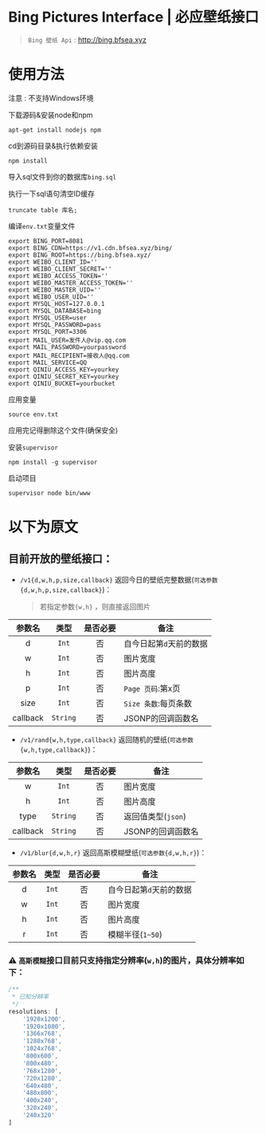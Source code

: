 
# Bing Pictures Interface | 必应壁纸接口
> `Bing 壁纸 Api` : http://bing.bfsea.xyz
# 使用方法

注意 : 不支持Windows环境

下载源码&安装node和npm
```
apt-get install nodejs npm
```
cd到源码目录&执行依赖安装
```
npm install
```
导入sql文件到你的数据库`bing.sql`

执行一下sql语句清空ID缓存
```
truncate table 库名;
```
编译`env.txt`变量文件
```
export BING_PORT=8081
export BING_CDN=https://v1.cdn.bfsea.xyz/bing/
export BING_ROOT=https://bing.bfsea.xyz/
export WEIBO_CLIENT_ID=''
export WEIBO_CLIENT_SECRET=''
export WEIBO_ACCESS_TOKEN=''
export WEIBO_MASTER_ACCESS_TOKEN=''
export WEIBO_MASTER_UID=''
export WEIBO_USER_UID=''
export MYSQL_HOST=127.0.0.1
export MYSQL_DATABASE=bing
export MYSQL_USER=user
export MYSQL_PASSWORD=pass
export MYSQL_PORT=3306
export MAIL_USER=发件人@vip.qq.com
export MAIL_PASSWORD=yourpassword
export MAIL_RECIPIENT=接收人@qq.com
export MAIL_SERVICE=QQ
export QINIU_ACCESS_KEY=yourkey
export QINIU_SECRET_KEY=yourkey
export QINIU_BUCKET=yourbucket

```
应用变量
```
source env.txt
```
应用完记得删除这个文件(确保安全)

安装`supervisor`
```
npm install -g supervisor
```
启动项目
```
supervisor node bin/www
```

# 以下为原文

## 目前开放的壁纸接口：
 - `/v1{d,w,h,p,size,callback}` 返回今日的壁纸完整数据(`可选参数{d,w,h,p,size,callback}`)： 

    > 若指定参数`{w,h}` ，则直接返回图片

|参数名|类型|是否必要|备注|
|:----:|:---------:|:--------:|---|
|d|`Int`|否|自今日起第`d`天前的数据|
|w|`Int`|否|图片宽度|
|h|`Int`|否|图片高度|
|p|`Int`|否|`Page 页码`:第x页|
|size|`Int`|否|`Size 条数`:每页条数|
|callback|`String`|否|JSONP的回调函数名|

 - `/v1/rand{w,h,type,callback}` 返回随机的壁纸(`可选参数{w,h,type,callback}`)：

|参数名|类型|是否必要|备注|
|:----:|:---------:|:--------:|---|
|w|`Int`|否|图片宽度|
|h|`Int`|否|图片高度|
|type|`String`|否|返回值类型(`json`)|
|callback|`String`|否|JSONP的回调函数名|

- `/v1/blur{d,w,h,r}` 返回高斯模糊壁纸(`可选参数{d,w,h,r}`)：

|参数名|类型|是否必要|备注|
|:----:|:---------:|:--------:|---|
|d|`Int`|否|自今日起第`d`天前的数据|
|w|`Int`|否|图片宽度|
|h|`Int`|否|图片高度|
|r|`Int`|否|模糊半径(`1~50`)|

### **:warning:** `高斯模糊`接口目前只支持指定分辨率(`w,h`)的图片，具体分辨率如下：
```js
/**
 * 已知分辨率
 */
resolutions: [
    '1920x1200',
    '1920x1080',
    '1366x768',
    '1280x768',
    '1024x768',
    '800x600',
    '800x480',
    '768x1280',
    '720x1280',
    '640x480',
    '480x800',
    '400x240',
    '320x240',
    '240x320'
]
```
